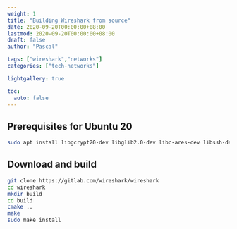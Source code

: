 ```yaml
---
weight: 1
title: "Building Wireshark from source"
date: 2020-09-20T00:00:00+08:00
lastmod: 2020-09-20T00:00:00+08:00
draft: false
author: "Pascal"

tags: ["wireshark","networks"]
categories: ["tech-networks"]

lightgallery: true

toc:
  auto: false
---
```


## Prerequisites for Ubuntu 20
```bash
sudo apt install libgcrypt20-dev libglib2.0-dev libc-ares-dev libssh-dev libpcap-dev libsystemd-dev qtbase5-dev qttools5-dev qtmultimedia5-dev
```
## Download and build
```bash
git clone https://gitlab.com/wireshark/wireshark
cd wireshark
mkdir build
cd build
cmake ..
make
sudo make install
```
